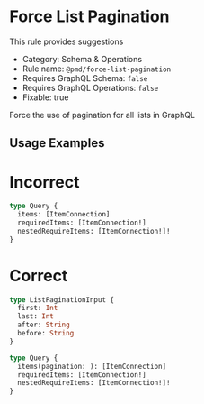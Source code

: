 # Force List Pagination

This rule provides suggestions

- Category: Schema & Operations
- Rule name: `@pmd/force-list-pagination`
- Requires GraphQL Schema: `false`
- Requires GraphQL Operations: `false`
- Fixable: true

Force the use of pagination for all lists in GraphQL

## Usage Examples

# Incorrect

```graphql
type Query {
  items: [ItemConnection]
  requiredItems: [ItemConnection!]
  nestedRequireItems: [ItemConnection!]!
}
```

# Correct

```graphql
type ListPaginationInput {
  first: Int
  last: Int
  after: String
  before: String
}

type Query {
  items(pagination: ): [ItemConnection]
  requiredItems: [ItemConnection!]
  nestedRequireItems: [ItemConnection!]!
}
```
